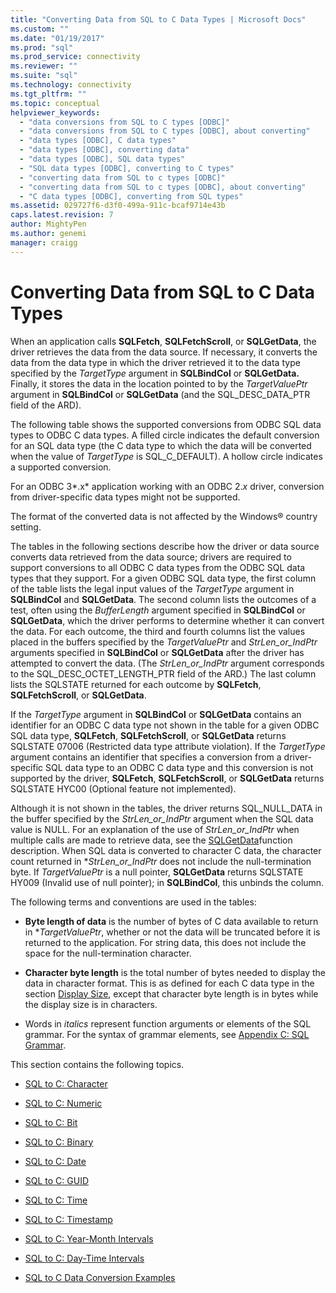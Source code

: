 ```yaml
---
title: "Converting Data from SQL to C Data Types | Microsoft Docs"
ms.custom: ""
ms.date: "01/19/2017"
ms.prod: "sql"
ms.prod_service: connectivity
ms.reviewer: ""
ms.suite: "sql"
ms.technology: connectivity
ms.tgt_pltfrm: ""
ms.topic: conceptual
helpviewer_keywords: 
  - "data conversions from SQL to C types [ODBC]"
  - "data conversions from SQL to C types [ODBC], about converting"
  - "data types [ODBC], C data types"
  - "data types [ODBC], converting data"
  - "data types [ODBC], SQL data types"
  - "SQL data types [ODBC], converting to C types"
  - "converting data from SQL to c types [ODBC]"
  - "converting data from SQL to c types [ODBC], about converting"
  - "C data types [ODBC], converting from SQL types"
ms.assetid: 029727f6-d3f0-499a-911c-bcaf9714e43b
caps.latest.revision: 7
author: MightyPen
ms.author: genemi
manager: craigg
---
```

# Converting Data from SQL to C Data Types
When an application calls **SQLFetch**, **SQLFetchScroll**, or **SQLGetData**, the driver retrieves the data from the data source. If necessary, it converts the data from the data type in which the driver retrieved it to the data type specified by the *TargetType* argument in **SQLBindCol** or **SQLGetData.** Finally, it stores the data in the location pointed to by the *TargetValuePtr* argument in **SQLBindCol** or **SQLGetData** (and the SQL_DESC_DATA_PTR field of the ARD).  
  
 The following table shows the supported conversions from ODBC SQL data types to ODBC C data types. A filled circle indicates the default conversion for an SQL data type (the C data type to which the data will be converted when the value of *TargetType* is SQL_C_DEFAULT). A hollow circle indicates a supported conversion.  
  
 For an ODBC 3*.x* application working with an ODBC 2.*x* driver, conversion from driver-specific data types might not be supported.  
  
 The format of the converted data is not affected by the Windows® country setting.  
  
 The tables in the following sections describe how the driver or data source converts data retrieved from the data source; drivers are required to support conversions to all ODBC C data types from the ODBC SQL data types that they support. For a given ODBC SQL data type, the first column of the table lists the legal input values of the *TargetType* argument in **SQLBindCol** and **SQLGetData**. The second column lists the outcomes of a test, often using the *BufferLength* argument specified in **SQLBindCol** or **SQLGetData**, which the driver performs to determine whether it can convert the data. For each outcome, the third and fourth columns list the values placed in the buffers specified by the *TargetValuePtr* and *StrLen_or_IndPtr* arguments specified in **SQLBindCol** or **SQLGetData** after the driver has attempted to convert the data. (The *StrLen_or_IndPtr* argument corresponds to the SQL_DESC_OCTET_LENGTH_PTR field of the ARD.) The last column lists the SQLSTATE returned for each outcome by **SQLFetch**, **SQLFetchScroll**, or **SQLGetData**.  
  
 If the *TargetType* argument in **SQLBindCol** or **SQLGetData** contains an identifier for an ODBC C data type not shown in the table for a given ODBC SQL data type, **SQLFetch**, **SQLFetchScroll**, or **SQLGetData** returns SQLSTATE 07006 (Restricted data type attribute violation). If the *TargetType* argument contains an identifier that specifies a conversion from a driver-specific SQL data type to an ODBC C data type and this conversion is not supported by the driver, **SQLFetch**, **SQLFetchScroll**, or **SQLGetData** returns SQLSTATE HYC00 (Optional feature not implemented).  
  
 Although it is not shown in the tables, the driver returns SQL_NULL_DATA in the buffer specified by the *StrLen_or_IndPtr* argument when the SQL data value is NULL. For an explanation of the use of *StrLen_or_IndPtr* when multiple calls are made to retrieve data, see the [SQLGetData](../../../odbc/reference/syntax/sqlgetdata-function.md)function description. When SQL data is converted to character C data, the character count returned in \**StrLen_or_IndPtr* does not include the null-termination byte. If *TargetValuePtr* is a null pointer, **SQLGetData** returns SQLSTATE HY009 (Invalid use of null pointer); in **SQLBindCol**, this unbinds the column.  
  
 The following terms and conventions are used in the tables:  
  
-   **Byte length of data** is the number of bytes of C data available to return in **TargetValuePtr*, whether or not the data will be truncated before it is returned to the application. For string data, this does not include the space for the null-termination character.  
  
-   **Character byte length** is the total number of bytes needed to display the data in character format. This is as defined for each C data type in the section [Display Size](../../../odbc/reference/appendixes/display-size.md), except that character byte length is in bytes while the display size is in characters.  
  
-   Words in *italics* represent function arguments or elements of the SQL grammar. For the syntax of grammar elements, see [Appendix C: SQL Grammar](../../../odbc/reference/appendixes/appendix-c-sql-grammar.md).  
  
 This section contains the following topics.  
  
-   [SQL to C: Character](../../../odbc/reference/appendixes/sql-to-c-character.md)  
  
-   [SQL to C: Numeric](../../../odbc/reference/appendixes/sql-to-c-numeric.md)  
  
-   [SQL to C: Bit](../../../odbc/reference/appendixes/sql-to-c-bit.md)  
  
-   [SQL to C: Binary](../../../odbc/reference/appendixes/sql-to-c-binary.md)  
  
-   [SQL to C: Date](../../../odbc/reference/appendixes/sql-to-c-date.md)  
  
-   [SQL to C: GUID](../../../odbc/reference/appendixes/sql-to-c-guid.md)  
  
-   [SQL to C: Time](../../../odbc/reference/appendixes/sql-to-c-time.md)  
  
-   [SQL to C: Timestamp](../../../odbc/reference/appendixes/sql-to-c-timestamp.md)  
  
-   [SQL to C: Year-Month Intervals](../../../odbc/reference/appendixes/sql-to-c-year-month-intervals.md)  
  
-   [SQL to C: Day-Time Intervals](../../../odbc/reference/appendixes/sql-to-c-day-time-intervals.md)  
  
-   [SQL to C Data Conversion Examples](../../../odbc/reference/appendixes/sql-to-c-data-conversion-examples.md)
